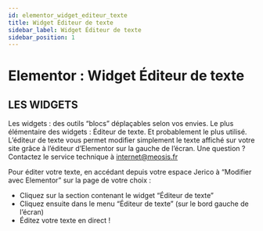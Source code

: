 ```yaml
---
id: elementor_widget_editeur_texte
title: Widget Éditeur de texte
sidebar_label: Widget Éditeur de texte
sidebar_position: 1
---
```


# Elementor : Widget Éditeur de texte

## LES WIDGETS

Les widgets : des outils “blocs” déplaçables selon vos envies. Le plus élémentaire des widgets : Éditeur de texte. Et probablement le plus utilisé. L’éditeur de texte vous permet modifier simplement le texte affiché sur votre site grâce à l’éditeur d’Elementor sur la gauche de l’écran. Une question ? Contactez le service technique à internet@meosis.fr

Pour éditer votre texte, en accédant depuis votre espace Jerico à “Modifier avec Elementor” sur la page de votre choix :

- Cliquez sur la section contenant le widget “Éditeur de texte”
- Cliquez ensuite dans le menu “Éditeur de texte” (sur le bord gauche de l’écran)
- Éditez votre texte en direct !
